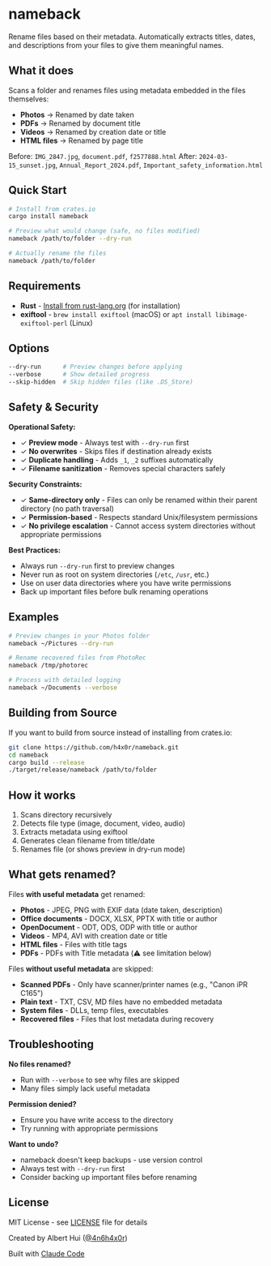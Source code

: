 # nameback

Rename files based on their metadata. Automatically extracts titles, dates, and descriptions from your files to give them meaningful names.

## What it does

Scans a folder and renames files using metadata embedded in the files themselves:

- **Photos** → Renamed by date taken
- **PDFs** → Renamed by document title
- **Videos** → Renamed by creation date or title
- **HTML files** → Renamed by page title

Before: `IMG_2847.jpg`, `document.pdf`, `f2577888.html`
After: `2024-03-15_sunset.jpg`, `Annual_Report_2024.pdf`, `Important_safety_information.html`

## Quick Start

```bash
# Install from crates.io
cargo install nameback

# Preview what would change (safe, no files modified)
nameback /path/to/folder --dry-run

# Actually rename the files
nameback /path/to/folder
```

## Requirements

- **Rust** - [Install from rust-lang.org](https://www.rust-lang.org/tools/install) (for installation)
- **exiftool** - `brew install exiftool` (macOS) or `apt install libimage-exiftool-perl` (Linux)

## Options

```bash
--dry-run      # Preview changes before applying
--verbose      # Show detailed progress
--skip-hidden  # Skip hidden files (like .DS_Store)
```

## Safety & Security

**Operational Safety:**
- ✓ **Preview mode** - Always test with `--dry-run` first
- ✓ **No overwrites** - Skips files if destination already exists
- ✓ **Duplicate handling** - Adds `_1`, `_2` suffixes automatically
- ✓ **Filename sanitization** - Removes special characters safely

**Security Constraints:**
- ✓ **Same-directory only** - Files can only be renamed within their parent directory (no path traversal)
- ✓ **Permission-based** - Respects standard Unix/filesystem permissions
- ✓ **No privilege escalation** - Cannot access system directories without appropriate permissions

**Best Practices:**
- Always run `--dry-run` first to preview changes
- Never run as root on system directories (`/etc`, `/usr`, etc.)
- Use on user data directories where you have write permissions
- Back up important files before bulk renaming operations

## Examples

```bash
# Preview changes in your Photos folder
nameback ~/Pictures --dry-run

# Rename recovered files from PhotoRec
nameback /tmp/photorec

# Process with detailed logging
nameback ~/Documents --verbose
```

## Building from Source

If you want to build from source instead of installing from crates.io:

```bash
git clone https://github.com/h4x0r/nameback.git
cd nameback
cargo build --release
./target/release/nameback /path/to/folder
```

## How it works

1. Scans directory recursively
2. Detects file type (image, document, video, audio)
3. Extracts metadata using exiftool
4. Generates clean filename from title/date
5. Renames file (or shows preview in dry-run mode)

## What gets renamed?

Files **with useful metadata** get renamed:
- **Photos** - JPEG, PNG with EXIF data (date taken, description)
- **Office documents** - DOCX, XLSX, PPTX with title or author
- **OpenDocument** - ODT, ODS, ODP with title or author
- **Videos** - MP4, AVI with creation date or title
- **HTML files** - Files with title tags
- **PDFs** - PDFs with Title metadata (⚠️ see limitation below)

Files **without useful metadata** are skipped:
- **Scanned PDFs** - Only have scanner/printer names (e.g., "Canon iPR C165")
- **Plain text** - TXT, CSV, MD files have no embedded metadata
- **System files** - DLLs, temp files, executables
- **Recovered files** - Files that lost metadata during recovery

## Troubleshooting

**No files renamed?**
- Run with `--verbose` to see why files are skipped
- Many files simply lack useful metadata

**Permission denied?**
- Ensure you have write access to the directory
- Try running with appropriate permissions

**Want to undo?**
- nameback doesn't keep backups - use version control
- Always test with `--dry-run` first
- Consider backing up important files before renaming

## License

MIT License - see [LICENSE](LICENSE) file for details

Created by Albert Hui ([@4n6h4x0r](https://github.com/h4x0r))

Built with [Claude Code](https://claude.com/claude-code)
